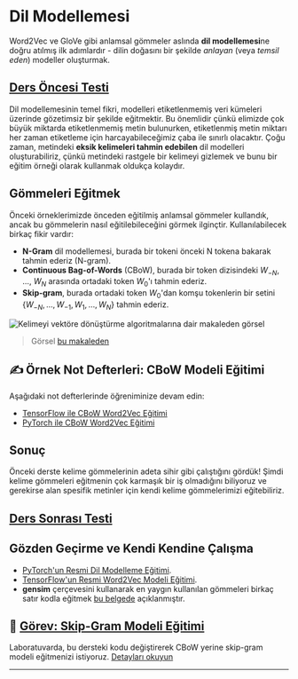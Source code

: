 <!--
CO_OP_TRANSLATOR_METADATA:
{
  "original_hash": "7ba20f54a5bfcd6521018cdfb17c7c57",
  "translation_date": "2025-09-23T08:45:09+00:00",
  "source_file": "lessons/5-NLP/15-LanguageModeling/README.md",
  "language_code": "tr"
}
-->
# Dil Modellemesi

Word2Vec ve GloVe gibi anlamsal gömmeler aslında **dil modellemesi**ne doğru atılmış ilk adımlardır - dilin doğasını bir şekilde *anlayan* (veya *temsil eden*) modeller oluşturmak.

## [Ders Öncesi Testi](https://ff-quizzes.netlify.app/en/ai/quiz/29)

Dil modellemesinin temel fikri, modelleri etiketlenmemiş veri kümeleri üzerinde gözetimsiz bir şekilde eğitmektir. Bu önemlidir çünkü elimizde çok büyük miktarda etiketlenmemiş metin bulunurken, etiketlenmiş metin miktarı her zaman etiketleme için harcayabileceğimiz çaba ile sınırlı olacaktır. Çoğu zaman, metindeki **eksik kelimeleri tahmin edebilen** dil modelleri oluşturabiliriz, çünkü metindeki rastgele bir kelimeyi gizlemek ve bunu bir eğitim örneği olarak kullanmak oldukça kolaydır.

## Gömmeleri Eğitmek

Önceki örneklerimizde önceden eğitilmiş anlamsal gömmeler kullandık, ancak bu gömmelerin nasıl eğitilebileceğini görmek ilginçtir. Kullanılabilecek birkaç fikir vardır:

* **N-Gram** dil modellemesi, burada bir tokeni önceki N tokena bakarak tahmin ederiz (N-gram).
* **Continuous Bag-of-Words** (CBoW), burada bir token dizisindeki $W_{-N}$, ..., $W_N$ arasında ortadaki token $W_0$'ı tahmin ederiz.
* **Skip-gram**, burada ortadaki token $W_0$'dan komşu tokenlerin bir setini {$W_{-N},\dots, W_{-1}, W_1,\dots, W_N$} tahmin ederiz.

![Kelimeyi vektöre dönüştürme algoritmalarına dair makaleden görsel](../../../../../translated_images/example-algorithms-for-converting-words-to-vectors.fbe9207a726922f6f0f5de66427e8a6eda63809356114e28fb1fa5f4a83ebda7.tr.png)

> Görsel [bu makaleden](https://arxiv.org/pdf/1301.3781.pdf)

## ✍️ Örnek Not Defterleri: CBoW Modeli Eğitimi

Aşağıdaki not defterlerinde öğreniminize devam edin:

* [TensorFlow ile CBoW Word2Vec Eğitimi](CBoW-TF.ipynb)
* [PyTorch ile CBoW Word2Vec Eğitimi](CBoW-PyTorch.ipynb)

## Sonuç

Önceki derste kelime gömmelerinin adeta sihir gibi çalıştığını gördük! Şimdi kelime gömmeleri eğitmenin çok karmaşık bir iş olmadığını biliyoruz ve gerekirse alan spesifik metinler için kendi kelime gömmelerimizi eğitebiliriz.

## [Ders Sonrası Testi](https://ff-quizzes.netlify.app/en/ai/quiz/30)

## Gözden Geçirme ve Kendi Kendine Çalışma

* [PyTorch'un Resmi Dil Modelleme Eğitimi](https://pytorch.org/tutorials/beginner/nlp/word_embeddings_tutorial.html).
* [TensorFlow'un Resmi Word2Vec Modeli Eğitimi](https://www.TensorFlow.org/tutorials/text/word2vec).
* **gensim** çerçevesini kullanarak en yaygın kullanılan gömmeleri birkaç satır kodla eğitmek [bu belgede](https://pytorch.org/tutorials/beginner/nlp/word_embeddings_tutorial.html) açıklanmıştır.

## 🚀 [Görev: Skip-Gram Modeli Eğitimi](lab/README.md)

Laboratuvarda, bu dersteki kodu değiştirerek CBoW yerine skip-gram modeli eğitmenizi istiyoruz. [Detayları okuyun](lab/README.md)

---


